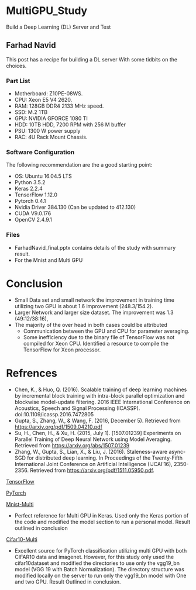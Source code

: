 # MultiGPU_Study
Build a Deep Learning (DL) Server and Test 
## Farhad Navid
This post has a recipe for building a DL server With some tidbits on the choices.  
### Part List
* Motherboard: Z10PE-08WS. 
* CPU: Xeon E5 V4 2620.  
* RAM: 128GB DDR4 2133 MHz speed.
* SSD: M.2 1TB 
* GPU: NVIDIA GFORCE 1080 TI 
* HDD: 10TB HDD, 7200 RPM with 256 M buffer 
* PSU: 1300 W power supply
* RAC: 4U Rack Mount Chassis. 

### Software Configuration 
The following recommendation are the a good starting point:
* OS: Ubuntu 16.04.5 LTS
* Python 3.5.2 
* Keras 2.2.4
* TensorFlow 1.12.0
* Pytorch 0.4.1
* Nvidia Driver 384.130 (Can be updated to 412.130)
* CUDA V9.0.176
* OpenCV 2.4.9.1
### Files
* FarhadNavid_final.pptx  contains details of the study with summary result.
* For the Mnist and Multi GPU 

# Conclusion
* Small Data set and small network the improvement in training time utilizing two GPU is about 1.6 improvement (248.3/154.2). 
* Larger Network and larger size dataset.  The improvement was 1.3 (49:12/38:16), 
* The majority of the over head in both cases could be attributed 
  * Communication between the GPU and CPU for parameter averaging.    
  * Some inefficiency due to the binary file of TensorFlow was not compiled for Xeon CPU. Identified a resource to compile the TensorFlow for Xeon processor.
  
# Refrences 
* Chen, K., & Huo, Q. (2016). Scalable training of deep learning machines by incremental block training with intra-block parallel optimization and blockwise model-update filtering. 2016 IEEE International Conference on Acoustics, Speech and Signal Processing (ICASSP). doi:10.1109/icassp.2016.7472805
* Gupta, S., Zhang, W., & Wang, F. (2016, December 5). Retrieved from https://arxiv.org/pdf/1509.04210.pdf
* Su, H., Chen, H., & Xu, H. (2015, July 1). [1507.01239] Experiments on Parallel Training of Deep Neural Network using Model Averaging. Retrieved from https://arxiv.org/abs/1507.01239
* Zhang, W., Gupta, S., Lian, X., & Liu, J. (2016). Staleness-aware async-SGD for distributed deep learning. In Proceedings of the Twenty-Fifth International Joint Conference on Artificial Intelligence (IJCAI'16), 2350-2356. Retrieved from https://arxiv.org/pdf/1511.05950.pdf. 

[TensorFlow](https://www.tensorflow.org/tutorials/images/deep_cnn)

[PyTorch](https://pytorch.org/tutorials/beginner/blitz/data_parallel_tutorial.html)

[Mnist-Multi](https://github.com/normanheckscher/mnist-multi-gpu) 
* Perfect reference for Multi GPU in Keras. Used only the Keras portion of the code and modified the model section to run a personal model. Result outlined in conclusion

[Cifar10-Multi](https://github.com/bearpaw/pytorch-classification)
* Excellent source for PyTorch classification utilizing multi GPU with both CIFAR10 data and imagenet. However, for this study only used the cifar10dataset and modified the directories to use only the vgg19_bn model (VGG 19 with Batch Normalization). The directory structure was modified locally on the server to run only the vgg19_bn model with One and two GPU.  Result Outlined in conclusion.    


 
